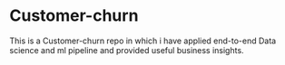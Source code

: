 # Customer-churn
This is a Customer-churn repo in which i have applied end-to-end Data science and ml pipeline and provided useful business insights.
